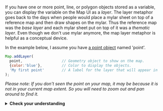 
If you have one or more point, line, or polygon objects stored as a variable, you can display the variable on the Map UI as a _layer_. The layer metaphor goes back to the days when people would place a mylar sheet on top of a reference map and then draw shapes on the mylar. Thus the reference map was the _base layer_ and each mylar sheet put on top of it was a _thematic layer_. Even though we don't use mylar anymore, the map layer metaphor is helpful as a conceptual device.   

In the example below, I assume you have [a point object](../geometry/constructPointGeometry.md) named 'point'.  

```js
Map.addLayer(
  point,                  // Geometry object to show on the map.  
  {color:'blue'},         // Color to display the objects.  
  'My first point'        // A label for the layer that will appear in the label panel.
);
```

_Please note: If you don't seen the point on your map, it may be because it is not in your current map extent. So you will need to zoom out and pan around to find it._  

<details>
<summary><b>Check your understanding</b></summary>
<br>
<li>How would you change the display so that the point appears red?
</details>
